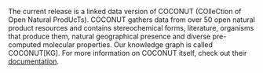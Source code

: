 The current release is a linked data version of COCONUT (COlleCtion of Open Natural ProdUcTs).
COCONUT gathers data from over 50 open natural product resources and contains stereochemical forms, literature, organisms that produce them, natural geographical presence and diverse pre-computed molecular properties.
Our knowledge graph is called COCONUT[KG].
For more information on COCONUT itself, check out their [documentation](https://coconut.naturalproducts.net/documentation).

